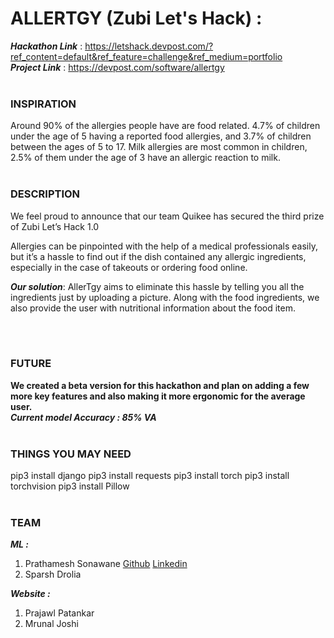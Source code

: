# ALLERTGY (Zubi Let's Hack) : 
***Hackathon Link*** : https://letshack.devpost.com/?ref_content=default&ref_feature=challenge&ref_medium=portfolio <br>
***Project Link***   : https://devpost.com/software/allertgy
<br><br>
### INSPIRATION
Around 90% of the allergies people have are food related. 4.7% of children under the age of 5 having a reported food allergies, and 3.7% of children between the ages of 5 to 17. Milk allergies are most common in children, 2.5% of them under the age of 3 have an allergic reaction to milk.
<br><br>

### DESCRIPTION

We feel proud to announce that our team Quikee has secured the third prize of Zubi Let’s Hack 1.0

Allergies can be pinpointed with the help of a medical professionals easily, but it’s a hassle to find out if the dish contained any allergic ingredients, especially in the case of takeouts or ordering food online.

***Our solution***: AllerTgy aims to eliminate this hassle by telling you all the ingredients just by uploading a picture. Along with the food ingredients, we also provide the user with nutritional information about the food item.

<br><br>
### FUTURE
**We created a beta version for this hackathon and plan on adding a few more key features and also making it more ergonomic for the average user.**
<br>
***Current model Accuracy : 85% VA***
<br><br>
### THINGS YOU MAY NEED

pip3 install django
pip3 install requests
pip3 install torch 
pip3 install torchvision
pip3 install Pillow
<br><br>
### TEAM
***ML :***
1. Prathamesh Sonawane    <a href="https://www.github.com/pratt3000">Github</a>     <a href="https://www.linkedin.com/in/pratt3000">Linkedin</a>
2. Sparsh Drolia

***Website :***
1. Prajawl Patankar
2. Mrunal Joshi
